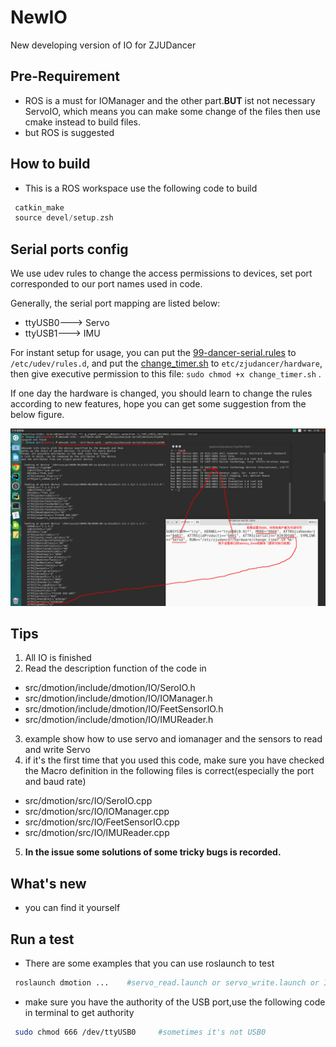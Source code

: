 # NewIO
New developing version of IO for ZJUDancer
## Pre-Requirement 
+ ROS is a must for IOManager and the other part.**BUT** ist not necessary ServoIO, which means you can make some change of the files then use cmake instead to build files.
+ but ROS is suggested 

## How to build 
+ This is a ROS workspace use the following code to build
 ``` cpp
  catkin_make
  source devel/setup.zsh
 ```

## Serial ports config

We use udev rules to change the access permissions to devices, set port corresponded to our port names used in code.

Generally, the serial port mapping are listed below:

- ttyUSB0---> Servo
- ttyUSB1---> IMU

For instant setup for usage, you can put the [99-dancer-serial.rules](./udev/99-dancer-serial.rules) to `/etc/udev/rules.d`, and put the [change_timer.sh](./udev/change_timer.sh) to `etc/zjudancer/hardware`, then give executive permission to this file: `sudo chmod +x change_timer.sh` .

If one day  the hardware is changed, you should learn to change the rules according to new features, hope you can get some suggestion from the below figure.

![udev_rules](./img/udev_rules_method.png)



## Tips

1. All IO is finished 
2. Read the description function of the code in  
  + src/dmotion/include/dmotion/IO/SeroIO.h  
  + src/dmotion/include/dmotion/IO/IOManager.h
  + src/dmotion/include/dmotion/IO/FeetSensorIO.h
  + src/dmotion/include/dmotion/IO/IMUReader.h
3. example show how to use servo and iomanager and the sensors to read and write Servo 
4. if it's the first time that you used this code, make sure you have checked the Macro definition in the following files is correct(especially the port and baud rate)
  + src/dmotion/src/IO/SeroIO.cpp
  + src/dmotion/src/IO/IOManager.cpp
  + src/dmotion/src/IO/FeetSensorIO.cpp
  + src/dmotion/src/IO/IMUReader.cpp
5. **In the issue some solutions of some tricky bugs is recorded.**

## What's new
+ you can find it yourself

## Run a test 
+ There are some examples that you can use roslaunch to test
 ``` sh
  roslaunch dmotion ...    #servo_read.launch or servo_write.launch or IOManager_read_write.launch
 ```
+ make sure you have the authority of the USB port,use the following code in terminal to get authority
```sh
 sudo chmod 666 /dev/ttyUSB0     #sometimes it's not USB0
```
